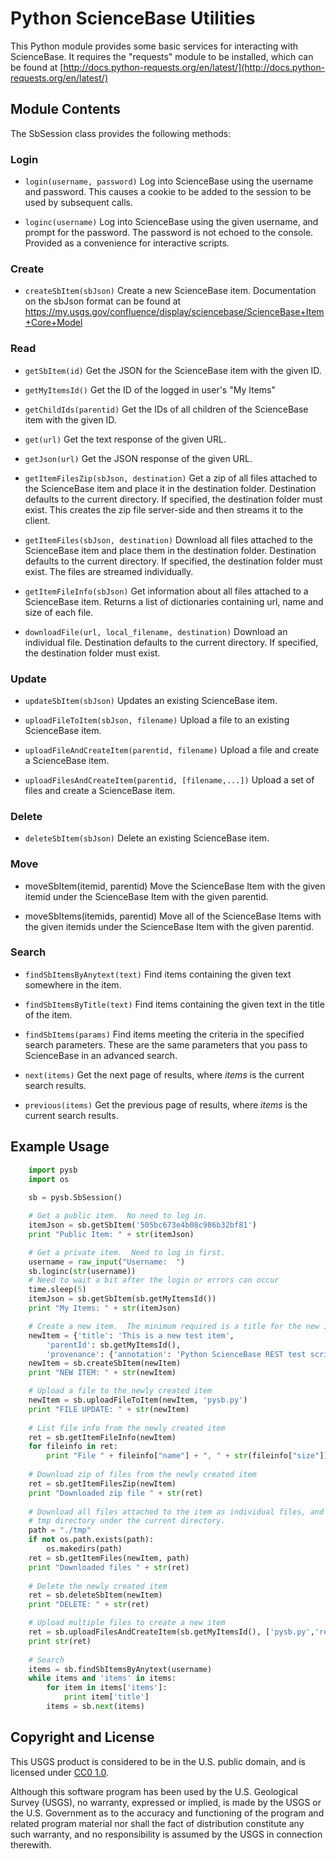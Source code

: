 Python ScienceBase Utilities
============================
This Python module provides some basic services for interacting with ScienceBase.  It requires the "requests"
module to be installed, which can be found at 
[http://docs.python-requests.org/en/latest/](http://docs.python-requests.org/en/latest/)

Module Contents
---------------
The SbSession class provides the following methods:

### Login
* `login(username, password)`
Log into ScienceBase using the username and password.  This causes a cookie to be added to the session
to be used by subsequent calls.

* `loginc(username)`
Log into ScienceBase using the given username, and prompt for the password.  The password is not
echoed to the console.  Provided as a convenience for interactive scripts.

### Create
* `createSbItem(sbJson)`
Create a new ScienceBase item.  Documentation on the sbJson format can be found at
https://my.usgs.gov/confluence/display/sciencebase/ScienceBase+Item+Core+Model

### Read
* `getSbItem(id)`
Get the JSON for the ScienceBase item with the given ID.

* `getMyItemsId()`
Get the ID of the logged in user's "My Items"

* `getChildIds(parentid)`
Get the IDs of all children of the ScienceBase item with the given ID.

* `get(url)`
Get the text response of the given URL.

* `getJson(url)`
Get the JSON response of the given URL.

* `getItemFilesZip(sbJson, destination)`
Get a zip of all files attached to the ScienceBase item and place it in the destination
folder.  Destination defaults to the current directory.  If specified, the destination folder 
must exist.  This creates the zip file server-side and then streams it to the client.

* `getItemFiles(sbJson, destination)`
Download all files attached to the ScienceBase item and place them in the destination folder.
Destination defaults to the current directory.  If specified, the destination folder must 
exist.  The files are streamed individually.

* `getItemFileInfo(sbJson)`
Get information about all files attached to a ScienceBase item.  Returns a list of 
dictionaries containing url, name and size of each file.

* `downloadFile(url, local_filename, destination)`
Download an individual file.  Destination defaults to the current directory.  If specified,
the destination folder must exist.

### Update
* `updateSbItem(sbJson)`
Updates an existing ScienceBase item.

* `uploadFileToItem(sbJson, filename)`
Upload a file to an existing ScienceBase item.

* `uploadFileAndCreateItem(parentid, filename)`
Upload a file and create a ScienceBase item.

* `uploadFilesAndCreateItem(parentid, [filename,...])`
Upload a set of files and create a ScienceBase item.

### Delete
* `deleteSbItem(sbJson)`
Delete an existing ScienceBase item.

### Move
* moveSbItem(itemid, parentid)
Move the ScienceBase Item with the given itemid under the ScienceBase Item with the given parentid. 

* moveSbItems(itemids, parentid)
Move all of the ScienceBase Items with the given itemids under the ScienceBase Item with the given parentid. 

### Search
* `findSbItemsByAnytext(text)`
Find items containing the given text somewhere in the item.

* `findSbItemsByTitle(text)`
Find items containing the given text in the title of the item.

* `findSbItems(params)`
Find items meeting the criteria in the specified search parameters.  These are the same parameters that you pass
to ScienceBase in an advanced search.

* `next(items)`
Get the next page of results, where *items* is the current search results.

* `previous(items)`
Get the previous page of results, where *items* is the current search results.

Example Usage
-------------

````python
    import pysb
    import os
    
    sb = pysb.SbSession()

    # Get a public item.  No need to log in.
    itemJson = sb.getSbItem('505bc673e4b08c986b32bf81')
    print "Public Item: " + str(itemJson)

    # Get a private item.  Need to log in first.
    username = raw_input("Username:  ")
    sb.loginc(str(username))
    # Need to wait a bit after the login or errors can occur
    time.sleep(5)
    itemJson = sb.getSbItem(sb.getMyItemsId())
    print "My Items: " + str(itemJson)

    # Create a new item.  The minimum required is a title for the new item, and the parent ID
    newItem = {'title': 'This is a new test item',
        'parentId': sb.getMyItemsId(),
        'provenance': {'annotation': 'Python ScienceBase REST test script'}}
    newItem = sb.createSbItem(newItem)
    print "NEW ITEM: " + str(newItem)

    # Upload a file to the newly created item
    newItem = sb.uploadFileToItem(newItem, 'pysb.py')
    print "FILE UPDATE: " + str(newItem)
    
    # List file info from the newly created item
    ret = sb.getItemFileInfo(newItem)
    for fileinfo in ret:
        print "File " + fileinfo["name"] + ", " + str(fileinfo["size"]) + "bytes, download URL " + fileinfo["url"]
    
    # Download zip of files from the newly created item
    ret = sb.getItemFilesZip(newItem)
    print "Downloaded zip file " + str(ret)
    
    # Download all files attached to the item as individual files, and place them in the 
    # tmp directory under the current directory.
    path = "./tmp"
    if not os.path.exists(path):
        os.makedirs(path)
    ret = sb.getItemFiles(newItem, path)
    print "Downloaded files " + str(ret)
        
    # Delete the newly created item
    ret = sb.deleteSbItem(newItem)
    print "DELETE: " + str(ret)

    # Upload multiple files to create a new item
    ret = sb.uploadFilesAndCreateItem(sb.getMyItemsId(), ['pysb.py','readme.md'])
    print str(ret)
    
    # Search
    items = sb.findSbItemsByAnytext(username)
    while items and 'items' in items:
        for item in items['items']:
            print item['title']
        items = sb.next(items)
````
Copyright and License
---------------------
This USGS product is considered to be in the U.S. public domain, and is licensed under 
[CC0 1.0](https://creativecommons.org/publicdomain/zero/1.0/).

Although this software program has been used by the U.S. Geological Survey (USGS), no warranty, expressed or implied, 
is made by the USGS or the U.S. Government as to the accuracy and functioning of the program and related program 
material nor shall the fact of distribution constitute any such warranty, and no responsibility is assumed by the 
USGS in connection therewith.